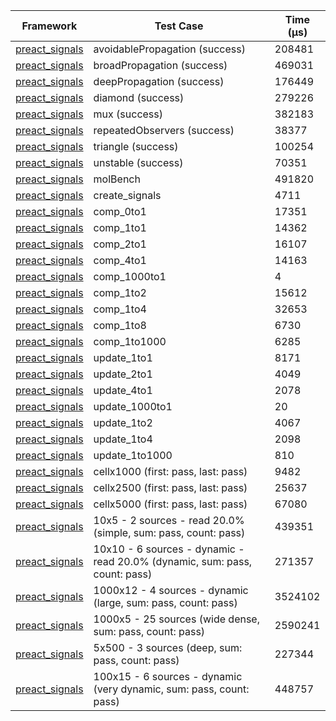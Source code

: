 | Framework | Test Case | Time (μs) |
| --- | --- | --- |
| [preact_signals](https://pub.dev/packages/preact_signals) | avoidablePropagation (success) | 208481 |
| [preact_signals](https://pub.dev/packages/preact_signals) | broadPropagation (success) | 469031 |
| [preact_signals](https://pub.dev/packages/preact_signals) | deepPropagation (success) | 176449 |
| [preact_signals](https://pub.dev/packages/preact_signals) | diamond (success) | 279226 |
| [preact_signals](https://pub.dev/packages/preact_signals) | mux (success) | 382183 |
| [preact_signals](https://pub.dev/packages/preact_signals) | repeatedObservers (success) | 38377 |
| [preact_signals](https://pub.dev/packages/preact_signals) | triangle (success) | 100254 |
| [preact_signals](https://pub.dev/packages/preact_signals) | unstable (success) | 70351 |
| [preact_signals](https://pub.dev/packages/preact_signals) | molBench | 491820 |
| [preact_signals](https://pub.dev/packages/preact_signals) | create_signals | 4711 |
| [preact_signals](https://pub.dev/packages/preact_signals) | comp_0to1 | 17351 |
| [preact_signals](https://pub.dev/packages/preact_signals) | comp_1to1 | 14362 |
| [preact_signals](https://pub.dev/packages/preact_signals) | comp_2to1 | 16107 |
| [preact_signals](https://pub.dev/packages/preact_signals) | comp_4to1 | 14163 |
| [preact_signals](https://pub.dev/packages/preact_signals) | comp_1000to1 | 4 |
| [preact_signals](https://pub.dev/packages/preact_signals) | comp_1to2 | 15612 |
| [preact_signals](https://pub.dev/packages/preact_signals) | comp_1to4 | 32653 |
| [preact_signals](https://pub.dev/packages/preact_signals) | comp_1to8 | 6730 |
| [preact_signals](https://pub.dev/packages/preact_signals) | comp_1to1000 | 6285 |
| [preact_signals](https://pub.dev/packages/preact_signals) | update_1to1 | 8171 |
| [preact_signals](https://pub.dev/packages/preact_signals) | update_2to1 | 4049 |
| [preact_signals](https://pub.dev/packages/preact_signals) | update_4to1 | 2078 |
| [preact_signals](https://pub.dev/packages/preact_signals) | update_1000to1 | 20 |
| [preact_signals](https://pub.dev/packages/preact_signals) | update_1to2 | 4067 |
| [preact_signals](https://pub.dev/packages/preact_signals) | update_1to4 | 2098 |
| [preact_signals](https://pub.dev/packages/preact_signals) | update_1to1000 | 810 |
| [preact_signals](https://pub.dev/packages/preact_signals) | cellx1000 (first: pass, last: pass) | 9482 |
| [preact_signals](https://pub.dev/packages/preact_signals) | cellx2500 (first: pass, last: pass) | 25637 |
| [preact_signals](https://pub.dev/packages/preact_signals) | cellx5000 (first: pass, last: pass) | 67080 |
| [preact_signals](https://pub.dev/packages/preact_signals) | 10x5 - 2 sources - read 20.0% (simple, sum: pass, count: pass) | 439351 |
| [preact_signals](https://pub.dev/packages/preact_signals) | 10x10 - 6 sources - dynamic - read 20.0% (dynamic, sum: pass, count: pass) | 271357 |
| [preact_signals](https://pub.dev/packages/preact_signals) | 1000x12 - 4 sources - dynamic (large, sum: pass, count: pass) | 3524102 |
| [preact_signals](https://pub.dev/packages/preact_signals) | 1000x5 - 25 sources (wide dense, sum: pass, count: pass) | 2590241 |
| [preact_signals](https://pub.dev/packages/preact_signals) | 5x500 - 3 sources (deep, sum: pass, count: pass) | 227344 |
| [preact_signals](https://pub.dev/packages/preact_signals) | 100x15 - 6 sources - dynamic (very dynamic, sum: pass, count: pass) | 448757 |
